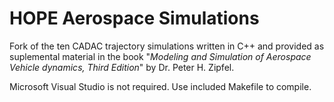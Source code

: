 # HOPE Aerospace Simulations

Fork of the ten CADAC trajectory simulations written in C++ and provided as suplemental material in the book "*Modeling and Simulation of Aerospace Vehicle dynamics, Third Edition*" by Dr. Peter H. Zipfel.

Microsoft Visual Studio is not required. Use included Makefile to compile.
